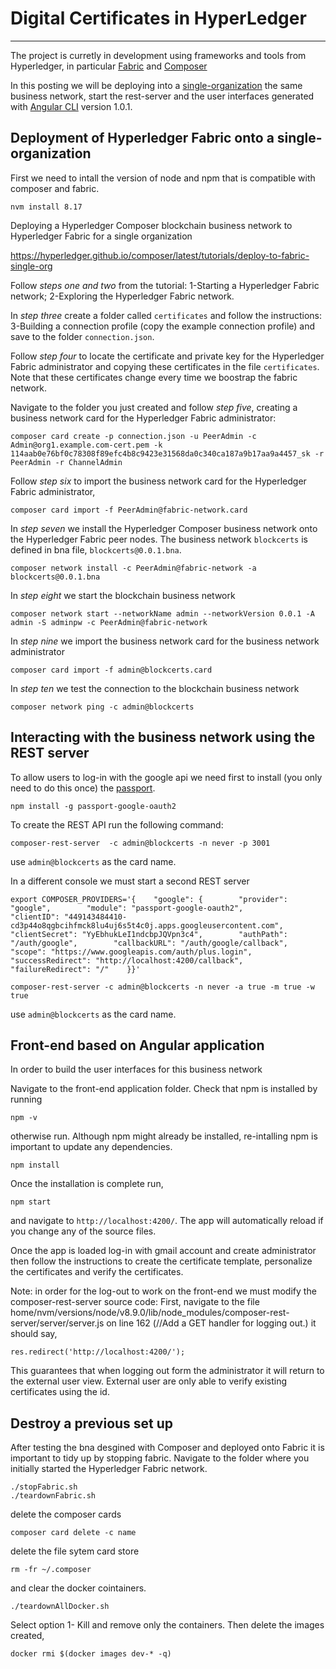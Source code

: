 # Digital Certificates in HyperLedger 



-----
The project is curretly in development using frameworks and tools from Hyperledger, in particular [Fabric](https://hyperledger-fabric.readthedocs.io/en/release-1.1/) and [Composer](https://hyperledger.github.io/composer/latest/introduction/introduction)  

In this posting we will be deploying into a [single-organization](https://hyperledger.github.io/composer/latest/tutorials/deploy-to-fabric-single-org) the same business network, start the rest-server and the user interfaces generated with [Angular CLI](https://github.com/angular/angular-cli) version 1.0.1. 

## Deployment of Hyperledger Fabric onto a single-organization  

First we need to intall the version of node and npm that is compatible with composer and fabric.
`````
nvm install 8.17
`````
Deploying a Hyperledger Composer blockchain business network to Hyperledger Fabric for a single organization

https://hyperledger.github.io/composer/latest/tutorials/deploy-to-fabric-single-org

Follow *steps one and two* from the tutorial: 1-Starting a Hyperledger Fabric network; 2-Exploring the Hyperledger Fabric network.

In *step three* create a folder called `certificates` and follow the instructions:
3-Building a connection profile (copy the example connection profile) and save to the folder `connection.json`.

Follow *step four* to locate the certificate and private key for the Hyperledger Fabric administrator and copying these certificates in the file `certificates`. Note that these certificates change every time we boostrap the fabric network.

Navigate to the folder you just created and follow *step five*, creating a business network card for the Hyperledger Fabric administrator:
`````
composer card create -p connection.json -u PeerAdmin -c Admin@org1.example.com-cert.pem -k 114aab0e76bf0c78308f89efc4b8c9423e31568da0c340ca187a9b17aa9a4457_sk -r PeerAdmin -r ChannelAdmin
`````
Follow *step six* to import the business network card for the Hyperledger Fabric administrator,
`````
composer card import -f PeerAdmin@fabric-network.card
`````
In *step seven* we install the Hyperledger Composer business network onto the Hyperledger Fabric peer nodes. The business network `blockcerts` is defined in bna file, `blockcerts@0.0.1.bna`. 
`````
composer network install -c PeerAdmin@fabric-network -a blockcerts@0.0.1.bna
`````
In *step eight* we start the blockchain business network
`````
composer network start --networkName admin --networkVersion 0.0.1 -A admin -S adminpw -c PeerAdmin@fabric-network
`````
In *step nine* we import the business network card for the business network administrator
`````
composer card import -f admin@blockcerts.card
`````
In *step ten* we test the connection to the blockchain business network
`````
composer network ping -c admin@blockcerts
`````

## Interacting with the business network using the REST server 

To allow users to log-in with the google api we need first to install (you only need to do this once) the [passport](http://www.passportjs.org/).
`````
npm install -g passport-google-oauth2
`````
To create the REST API run the following command: 
`````
composer-rest-server  -c admin@blockcerts -n never -p 3001
`````
use `admin@blockcerts` as the card name.

In a different console we must start a second REST server
`````
export COMPOSER_PROVIDERS='{    "google": {        "provider": "google",        "module": "passport-google-oauth2",        "clientID": "449143484410-cd3p44o8qgbcihfmck8lu4uj6s5t4c0j.apps.googleusercontent.com",        "clientSecret": "YyEbhukLeI1ndcbpJQVpn3c4",        "authPath": "/auth/google",        "callbackURL": "/auth/google/callback",        "scope": "https://www.googleapis.com/auth/plus.login",        "successRedirect": "http://localhost:4200/callback",        "failureRedirect": "/"    }}'
`````
`````
composer-rest-server -c admin@blockcerts -n never -a true -m true -w true
`````
use `admin@blockcerts` as the card name.


## Front-end based on Angular application

In order to build the user interfaces for this business network 

Navigate to the front-end application folder. Check that npm is installed by running
`````
npm -v
`````
otherwise run. Although npm might already be installed, re-intalling npm is important to update any dependencies.
`````
npm install
`````
Once the installation is complete run,
`````
npm start
`````
and navigate to `http://localhost:4200/`. The app will automatically reload if you change any of the source files. 

Once the app is loaded log-in with gmail account and create administrator then follow the instructions to create the certificate template, personalize the certificates and verify the certificates. 

Note: in order for the log-out to work on the front-end we must modify the composer-rest-server source code:
First, navigate to the file home/nvm/versions/node/v8.9.0/lib/node_modules/composer-rest-server/server/server.js
on line 162 (//Add a GET handler for logging out.) it should say,
`````
res.redirect('http://localhost:4200/');
`````
This guarantees that when logging out form the administrator it will return to the external user view. External user are only able to verify existing certificates using the id. 

## Destroy a previous set up
After testing the bna desgined with Composer and deployed onto Fabric it is important to tidy up by stopping fabric. Navigate to the folder where you initially started the Hyperledger Fabric network.

`````
./stopFabric.sh
./teardownFabric.sh
`````
delete the composer cards
`````
composer card delete -c name
`````
delete the file sytem card store
`````
rm -fr ~/.composer
`````
and clear the docker cointainers.

`````
./teardownAllDocker.sh
`````
Select option 1- Kill and remove only the containers. Then delete the images created, 
`````
docker rmi $(docker images dev-* -q)
`````